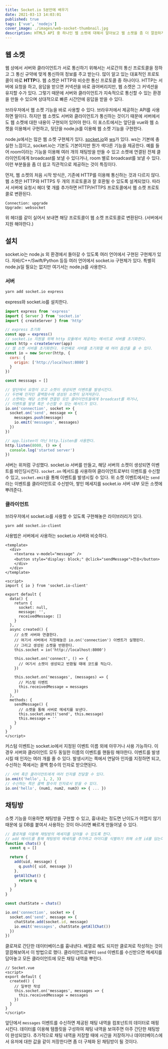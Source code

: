 ```yaml
---
title: Socket.io 5분만에 배우기
date: 2021-03-13 14:03:01
published: true
tags: ['vue', 'nodejs']
cover_image: ./images/web-socket-thumbnail.jpg
description: HTML5 API 중 하나인 웹 소켓에 대해서 알아보고 웹 소켓을 좀 더 깔끔하게 사용할 수 있는 라이브러리인 Socket.io를 사용하는 방법을 정리하기
---
```


## 웹 소켓

웹 상에서 서버와 클라이언트가 서로 통신하기 위해서는 서로간의 통신 프로토콜을 정하고 그 통신 규약에 맞게 통신하여 정보를 주고 받는다. 많이 알고 있는 대표적인 프로토콜이 바로 **HTTP**다. 웹 소켓은 HTTP와 비슷한 통신 프로토콜 중 하나이다. HTTP는 서버에 요청을 하고, 응답을 받으면 커넥션을 바로 끊어버리지만, 웹 소켓은 그 커넥션을 유지할 수가 있다. 그렇기 때문에 서버와 클라이언트가 지속적으로 통신할 수 있는 환경을 만들 수 있으며 상대적으로 빠른 시간안에 응답을 받을 수 있다.

브라우저에서 웹 소켓 기능을 바로 사용할 수 있다. 브라우저에서 제공하는 API를 사용하면 말이다. 하지만 웹 소켓도 서버와 클라이언트가 통신하는 것이기 때문에 서버에서도 웹 소켓에 대한 내용이 구현되어 있어야 한다. 이 포스트에서는 앞단을 vue와 웹 소켓을 이용해서 구현하고, 뒷단을 node.js를 이용해 웹 소켓 기능을 구현한다.

node.js에서는 많은 웹 소켓 구현체가 있다. [socket.io](https://github.com/socketio/socket.io)와 [ws](https://github.com/websockets/ws)가 있다. ws는 기본에 충실한 느낌이고, socket.io는 기본도 기본이지만 뭔가 색다른 기능을 제공한다. 예를 들어 room이라는 기능을 이용해 여러 개의 채팅방을 만들 수 있고 소켓에 연결된 전체 클라이언트에게 broadcast를 보낼 수 있다거나, room 별로 broadcast를 보낼 수 있다. 이런 부분들을 좀 더 쉽고 직관적으로 제공하는 것이 특징이다.

먼저, 웹 소켓의 처음 시작 방식은, 기존에 HTTP를 이용해 통신하는 것과 다르지 않다. 웹 소켓은 HTTP와 HTTPS 두 개의 프로토콜과 잘 호환될 수 있도록 설계되었다. 따라서 서버에 요청시 헤더 몇 개를 추가하면 HTTP/HTTPS 프로토콜에서 웹 소켓 프로토콜로 변환된다.

```plain
Connection: upgrade
Upgrade: websocket
```

위 헤더를 같이 실어서 보내면 해당 프로토콜이 웹 소켓 프로토콜로 변환된다. (서버에서 지원 해야한다.)

## 설치

socket.io는 node.js 외 환경에서 돌아갈 수 있도록 여러 언어에서 구현된 구현체가 있다. 자바/C++/Swift/Python 등등 여러 언어에서 socket.io 구현체가 있다. 특별히 node.js일 필요는 없지만 여기서는 node.js를 사용한다.

### 서버

```sh
yarn add socket.io express
```

express와 socket.io를 설치한다.

```js
import express from 'express'
import { Server } from 'socket.io'
import { createServer } from 'http'

// express 초기화
const app = express()
// socket.io 지원을 위해 http 모듈에서 제공하는 메서드로 서버를 초기화한다.
const http = createServer(app)
// 웹 소켓 서버를 초기화한다. 두번째로 서버를 초기화할 때 여러 옵션을 줄 수 있다.
const io = new Server(http, {
  cors: {
    origin: ['http://localhost:8080']
  }
})

const messsags = []

// 앞단에서 요청이 오고 소켓이 생성되면 이벤트를 발생시킨다.
// 두번째 인자인 콜백함수에 생성된 소켓이 담겨져온다.
// 소켓에는 해당 소켓에 연결된 모든 클라이언트들에게 broadcast를 하거나,
// 이벤트를 발생 혹은 수신할 수 있는 메서드가 있다.
io.on('connection', socket => {
  socket.on('send', message => {
    messages.push(message)
    io.emit('messages', messages)
  })
})

// app.listen이 아닌 http.listen를 사용한다.
http.listen(8000, () => {
  console.log('started server')
})
```

서버는 위처럼 구성했다. socket.io 서버를 만들고, 해당 서버의 소켓이 생성되면 이벤트를 바인딩시킨다. `socket.on` 메서드를 사용하여 클라이언트로부터 이벤트를 수신할 수 있고, `socket.emit`을 통해 이벤트를 발생시킬 수 있다. 위 소켓 이벤트에서는 `send` 라는 이벤트를 클라이언트로 수신받아, 쌓인 메세지를 socket.io 서버 내부 모든 소켓에 뿌려준다.

### 클라이언트

브라우저에서 socket.io를 사용할 수 있도록 구현해놓은 라이브러리가 있다.

```sh
yarn add socket.io-client
```

사용법은 서버에서 사용하는 socket.io 서버와 비슷하다.

```vue
<template>
  <div>
    <textarea v-model="message" />
    <button style="display: block;" @click="sendMessage">전송</button>
    </div>
  </div>
</template>

<script>
import { io } from 'socket.io-client'

export default {
  data() {
    return {
      socket: null,
      message: '',
      receivedMessage: []
    }
  },
  async created() {
    // 소켓 서버와 연결한다.
    // 여기서 서버에서 지정해놓은 io.on('connection') 이벤트가 실행된다.
    // 그리고 생성된 소켓을 반환한다.
    this.socket = io('http://localhost:8000')

    this.socket.on('connect', () => {
      // 여기서 소켓이 생성되고 반환될 때에 코드를 적는다.
    })

    this.socket.on('messages', (messages) => {
      // 커스텀 이벤트
      this.receivedMessage = messages
    })
  },
  methods: {
    sendMessage() {
      // 소켓을 통해 서버로 메세지를 보낸다.
      this.socket.emit('send', this.message)
      this.message = ''
    }
  }
}
</script>
```

커스텀 이벤트는 socket.io에서 지정된 이벤트 이름 외에 아무거나 사용 가능하다. 이 경우 서버와 클라이언트 모두 동일한 이름의 이벤트를 핸들링 해야한다. 이벤트를 발생시킬 때 인자는 여러 개를 줄 수 있다. 발생시키는 쪽에서 연달아 인자를 지정하면 되고, 수신하는 쪽에서는 콜백 함수의 인자로 받으면된다.

```js
// 서버 혹은 클라이언트에게 여러 인자를 전달할 수 있다.
io.emit('hello', 1, 2, 3)
// 수신하는 쪽은 콜백 함수의 인자로서 받을 수 있다.
io.on('hello', (num1, num2, num3) => { ... })
```

## 채팅방

소켓 기능을 이용하면 채팅방을 구현할 수 있고, 흉내내는 정도면 난이도가 어렵지 않기 때문에 실 DB를 붙여서 사용하는 것이 아니라면 빠르게 만들어낼 수 있다.

```js
// 클로져를 이용해 채팅방의 메세지를 담아둘 수 있도록 한다.
// add 메서드를 통해 채팅방의 메세지를 추가하고 아이디를 식별하기 위해 소켓 id를 담는다.
function chats() {
  const q = []

  return {
    add(uid, message) {
      q.push({ uid, message })
    },
    getAllChat() {
      return q
    }
  }
}

const chatState = chats()

io.on('connection', socket => {
  socket.on('send', message => {
    chatState.add(socket.id, message)
    io.emit('messages', chatState.getAllChat())
  })
})
```

클로져로 간단한 데이터베이스를 흉내낸다. 배열로 해도 되지만 클로져로 작성하는 것이 깔끔해보여서 이 방법으로 했다. 클라이언트로부터 `send` 이벤트를 수신받으면 메세지를 담아놓고 모든 클라이언트에 모든 채팅 내역을 뿌린다.

```vue
// Socket.vue
<script>
export default {
  created() {
    // 일부만 작성
    this.socket.on('messages', messages => {
      this.receivedMessage = messages
    })
  }
}
</script>
```

앞단에서 `messages` 이벤트를 수신하면 제공된 채팅 내역을 컴포넌트의 데이터로 매핑시킨다. 데이터를 이용해 템플릿을 구성하여 채팅 내역을 보여주면 아주 간단한 채팅방이 완성되었다. 추가적으로 채팅 내역을 저장할 때에 시간을 저장하거나 데이터베이스에서 유저에 대한 값을 같이 저장한다면 좀 더 구체화 된 채팅방이 될 것이다.
